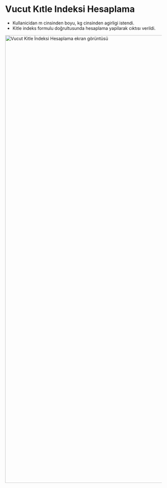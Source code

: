 # Vucut Kıtle Indeksi Hesaplama

- Kullanicidan m cinsinden boyu, kg cinsinden agirligi istendi.
- Kitle indeks formulu doğrultusunda hesaplama yapilarak cıktısı verildi. 

<img width="1440" alt="Vucut Kitle İndeksi Hesaplama ekran görüntüsü" src="https://github.com/suleymankayir/Hafta-1/assets/105708213/bb6c4c2b-6bb4-4f53-a883-d21ad358c403">
